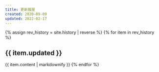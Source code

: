 ```yaml
---
title: 更新履歴
created: 2020-09-09
updated: 2022-02-17
---
```

{% assign rev_history = site.history | reverse %}
{% for item in rev_history %}
## <a name="{{ item.updated }}">{{ item.updated }}</a>
{{ item.content | markdownify }}
{% endfor %}
